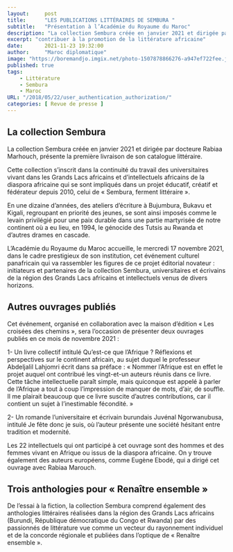 ```yaml
---
layout:     post 
title:      "LES PUBLICATIONS LITTÉRAIRES DE SEMBURA "
subtitle:   "Présentation à l’Académie du Royaume du Maroc"
description: "La collection Sembura créée en janvier 2021 et dirigée par docteure Rabiaa Marhouch, présente la première livraison de son catalogue littéraire.Cette collection s’inscrit dans la continuité du travail des universitaires vivant dans les Grands Lacs africains et d’intellectuels africains de la diaspora africaine qui se sont impliqués dans un projet éducatif, créatif et fédérateur depuis 2010, celui …"
excerpt: "contribuer à la promotion de la littérature africaine"
date:       2021-11-23 19:32:00
author:     "Maroc diplomatique"
image: "https://boremandjo.imgix.net/photo-1507878866276-a947ef722fee.jpg"
published: true
tags:
    - Littérature
    - Sembura
    - Maroc
URL: "/2018/05/22/user_authentication_authorization/"
categories: [ Revue de presse ]
---
```


## La collection Sembura

La collection Sembura créée en janvier 2021 et dirigée par docteure Rabiaa Marhouch, présente la première livraison de son catalogue littéraire.

Cette collection s’inscrit dans la continuité du travail des universitaires vivant dans les Grands Lacs africains et d’intellectuels africains de la diaspora africaine qui se sont impliqués dans un projet éducatif, créatif et fédérateur depuis 2010, celui de « Sembura, ferment littéraire ».

En une dizaine d’années, des ateliers d’écriture à Bujumbura, Bukavu et Kigali, regroupant en priorité des jeunes, se sont ainsi imposés comme le levain privilégié pour une paix durable dans une partie martyrisée de notre continent où a eu lieu, en 1994, le génocide des Tutsis au Rwanda et d’autres drames en cascade.

L’Académie du Royaume du Maroc accueille, le mercredi 17 novembre 2021, dans le cadre prestigieux de son institution, cet événement culturel panafricain qui va rassembler les figures de ce projet éditorial novateur : initiateurs et partenaires de la collection Sembura, universitaires et écrivains de la région des Grands Lacs africains et intellectuels venus de divers horizons.

## Autres ouvrages publiés

 Cet événement, organisé en collaboration avec la maison d’édition « Les croisées des chemins », sera l’occasion de présenter deux ouvrages publiés en ce mois de novembre 2021 :

1- Un livre collectif intitulé Qu’est-ce que l’Afrique ? Réflexions et perspectives sur le continent africain, au sujet duquel le professeur Abdeljalil Lahjomri écrit dans sa préface : « Nommer l’Afrique est en effet le projet auquel ont contribué les vingt-et-un auteurs réunis dans ce livre. Cette tâche intellectuelle paraît simple, mais quiconque est appelé à parler de l’Afrique a tout à coup l’impression de manquer de mots, d’air, de souffle. Il me plairait beaucoup que ce livre suscite d’autres contributions, car il contient un sujet à l’inestimable fécondité. »

2- Un romande l’universitaire et écrivain burundais Juvénal Ngorwanubusa, intitulé Je fête donc je suis, où l’auteur présente une société hésitant entre tradition et modernité.

Les 22 intellectuels qui ont participé à cet ouvrage sont des hommes et des femmes vivant en Afrique ou issus de la diaspora africaine. On y trouve également des auteurs européens, comme Eugène Ebodé, qui a dirigé cet ouvrage avec Rabiaa Marouch.


## Trois anthologies pour « Renaître ensemble »

De l’essai à la fiction, la collection Sembura comprend également des anthologies littéraires réalisées dans la région des Grands Lacs africains (Burundi, République démocratique du Congo et Rwanda) par des passionnés de littérature vue comme un vecteur du rayonnement individuel et de la concorde régionale et publiées dans l’optique de « Renaître ensemble ».